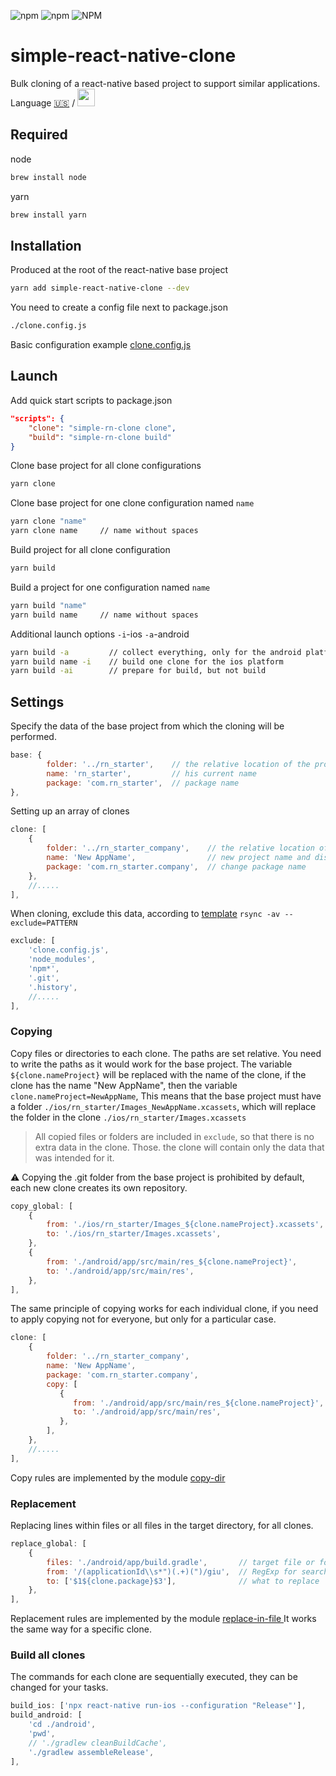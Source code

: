 ![npm](https://img.shields.io/npm/v/simple-react-native-clone) ![npm](https://img.shields.io/npm/dt/simple-react-native-clone?color=red&label=downloads) ![NPM](https://img.shields.io/npm/l/simple-react-native-clone)

# simple-react-native-clone

Bulk cloning of a react-native based project to support similar applications. Language [🇺🇸](./README.md) / [<img src="https://upload.wikimedia.org/wikipedia/commons/2/27/Flag_of_the_Russian_Soviet_Federative_Socialist_Republic_%281954%E2%80%931991%29.svg" width="28"/>](./README_ru-RU.md)

## Required

node

```bash
brew install node
```

yarn

```bash
brew install yarn
```

## Installation

Produced at the root of the react-native base project

```bash
yarn add simple-react-native-clone --dev
```

You need to create a config file next to package.json

```bash
./clone.config.js
```

Basic configuration example [clone.config.js](./clone.config.js)

## Launch

Add quick start scripts to package.json

```json
"scripts": {
    "clone": "simple-rn-clone clone",
    "build": "simple-rn-clone build"
}
```

Clone base project for all clone configurations

```bash
yarn clone
```

Clone base project for one clone configuration named `name`

```bash
yarn clone "name"
yarn clone name     // name without spaces
```

Build project for all clone configuration

```bash
yarn build
```

Build a project for one configuration named `name`

```bash
yarn build "name"
yarn build name     // name without spaces
```

Additional launch options `-i`-ios `-a`-android

```bash
yarn build -a         // collect everything, only for the android platform
yarn build name -i    // build one clone for the ios platform
yarn build -ai        // prepare for build, but not build
```

## Settings

Specify the data of the base project from which the cloning will be performed.

```js
base: {
        folder: '../rn_starter',    // the relative location of the project folder
        name: 'rn_starter',         // his current name
        package: 'com.rn_starter',  // package name
},
```

Setting up an array of clones

```js
clone: [
    {
        folder: '../rn_starter_company',    // the relative location of the clone folder
        name: 'New AppName',                // new project name and displayName
        package: 'com.rn_starter.company',  // change package name
    },
    //.....
],
```

When cloning, exclude this data, according to [template](https://linuxize.com/post/how-to-exclude-files-and-directories-with-rsync/) `rsync -av --exclude=PATTERN`

```js
exclude: [
    'clone.config.js',
    'node_modules',
    'npm*',
    '.git',
    '.history',
    //.....
],
```

### Copying

Copy files or directories to each clone. The paths are set relative. You need to write the paths as it would work for the base project.
The variable `${clone.nameProject}` will be replaced with the name of the clone,
if the clone has the name "New AppName", then the variable `clone.nameProject=NewAppName`,
This means that the base project must have a folder
`./ios/rn_starter/Images_NewAppName.xcassets`, which will replace the folder in the clone
`./ios/rn_starter/Images.xcassets`

> All copied files or folders are included in `exclude`, so that there is no extra data in the clone. Those. the clone will contain only the data that was intended for it.

⚠️ Copying the .git folder from the base project is prohibited by default, each new clone creates its own repository.

```js
copy_global: [
    {
        from: './ios/rn_starter/Images_${clone.nameProject}.xcassets',
        to: './ios/rn_starter/Images.xcassets',
    },
    {
        from: './android/app/src/main/res_${clone.nameProject}',
        to: './android/app/src/main/res',
    },
],
```

The same principle of copying works for each individual clone, if you need to apply copying not for everyone, but only for a particular case.

```js
clone: [
    {
        folder: '../rn_starter_company',
        name: 'New AppName',
        package: 'com.rn_starter.company',
        copy: [
           {
              from: './android/app/src/main/res_${clone.nameProject}',
              to: './android/app/src/main/res',
           },
        ],
    },
    //.....
],
```

Copy rules are implemented by the module [copy-dir](https://www.npmjs.com/package/copy-dir)

### Replacement

Replacing lines within files or all files in the target directory, for all clones.

```js
replace_global: [
    {
        files: './android/app/build.gradle',       // target file or folder to change
        from: '/(applicationId\\s*")(.+)(")/giu',  // RegExp for search
        to: ['$1${clone.package}$3'],              // what to replace
    },
],
```

Replacement rules are implemented by the module [replace-in-file
](https://www.npmjs.com/package/replace-in-file)
It works the same way for a specific clone.

### Build all clones

The commands for each clone are sequentially executed, they can be changed for your tasks.

```js
build_ios: ['npx react-native run-ios --configuration "Release"'],
build_android: [
    'cd ./android',
    'pwd',
    // './gradlew cleanBuildCache',
    './gradlew assembleRelease',
],
```
